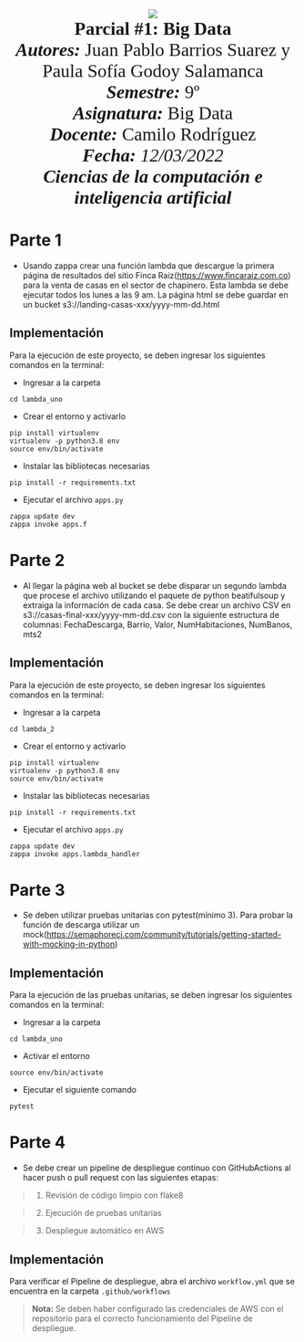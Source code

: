 <p align = center  
<br>
<img src="https://res-5.cloudinary.com/crunchbase-production/image/upload/c_lpad,h_256,w_256,f_auto,q_auto:eco/v1455514364/pim02bzqvgz0hibsra41.png" align="center"><br><FONT FACE="times new roman" SIZE=6>
<b>Parcial #1: Big Data</b>
<br>
<i><b>Autores:</b></i> Juan Pablo Barrios Suarez y Paula Sofía Godoy Salamanca
<br>
<i><b>Semestre:</b></i> 9º
<br>
<i><b>Asignatura:</b></i> Big Data
<br>
<i><b>Docente:</b></i> Camilo Rodríguez
<br>
<i><b>Fecha: </b>12/03/2022
<br>
<b>Ciencias de la computación e inteligencia artificial</b></i>
<br>
</FONT>
</p>


# **Parte 1**
- Usando zappa crear una función lambda que descargue la primera página de resultados del sitio Finca Raiz(https://www.fincaraiz.com.co) para la venta de casas en el sector de chapinero.
Esta lambda se debe ejecutar todos los lunes a las 9 am.
La página html se debe guardar en un bucket s3://landing-casas-xxx/yyyy-mm-dd.html

## **Implementación**

Para la ejecución de este proyecto, se deben ingresar los siguientes comandos en la terminal:
- Ingresar a la carpeta
```
cd lambda_uno
```
- Crear el entorno y activarlo
```
pip install virtualenv
virtualenv -p python3.8 env
source env/bin/activate
```
- Instalar las bibliotecas necesarias
```
pip install -r requirements.txt
```
- Ejecutar el archivo `apps.py`
```
zappa update dev
zappa invoke apps.f
```


# **Parte 2**
- Al llegar la página web al bucket se debe disparar un segundo lambda que procese el archivo utilizando el paquete de python beatifulsoup y extraiga la información de cada casa.
Se debe crear un archivo CSV en s3://casas-final-xxx/yyyy-mm-dd.csv con la siguiente estructura de columnas:
FechaDescarga, Barrio, Valor, NumHabitaciones, NumBanos, mts2

## **Implementación**

Para la ejecución de este proyecto, se deben ingresar los siguientes comandos en la terminal:
- Ingresar a la carpeta
```
cd lambda_2
```
- Crear el entorno y activarlo
```
pip install virtualenv
virtualenv -p python3.8 env
source env/bin/activate
```
- Instalar las bibliotecas necesarias
```
pip install -r requirements.txt
```
- Ejecutar el archivo `apps.py`
```
zappa update dev
zappa invoke apps.lambda_handler
```

# **Parte 3**
- Se deben utilizar pruebas unitarias con pytest(mínimo 3). Para probar la función de descarga utilizar un mock(https://semaphoreci.com/community/tutorials/getting-started-with-mocking-in-python)

## **Implementación**

Para la ejecución de las pruebas unitarias, se deben ingresar los siguientes comandos en la terminal:
- Ingresar a la carpeta
```
cd lambda_uno
```
- Activar el entorno
```
source env/bin/activate
```
- Ejecutar el siguiente comando
```
pytest
```

# **Parte 4**
- Se debe crear un pipeline de despliegue continuo con GitHubActions al hacer push o pull request con las siguientes etapas:

> 1. Revisión de código limpio con flake8

> 2. Ejecución de pruebas unitarias

> 3. Despliegue automático en AWS

## **Implementación**

Para verificar el Pipeline de despliegue, abra el archivo `workflow.yml` que se encuentra en la carpeta `.github/workflows`


> **Nota:** Se deben haber configurado las credenciales de AWS con el repositorio para el correcto funcionamiento del Pipeline de despliegue.
